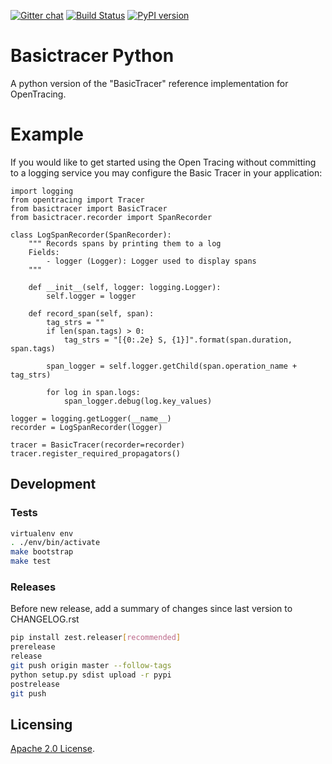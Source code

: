[![Gitter chat](http://img.shields.io/badge/gitter-join%20chat%20%E2%86%92-brightgreen.svg)](https://gitter.im/opentracing/public) [![Build Status](https://travis-ci.org/opentracing/basictracer-python.svg?branch=master)](https://travis-ci.org/opentracing/basictracer-python) [![PyPI version](https://badge.fury.io/py/basictracer.svg)](https://badge.fury.io/py/basictracer)

# Basictracer Python

A python version of the "BasicTracer" reference implementation for OpenTracing.

# Example
If you would like to get started using the Open Tracing without committing to a 
logging service you may configure the Basic Tracer in your application:

```
import logging
from opentracing import Tracer
from basictracer import BasicTracer
from basictracer.recorder import SpanRecorder

class LogSpanRecorder(SpanRecorder):
    """ Records spans by printing them to a log
    Fields:
        - logger (Logger): Logger used to display spans
    """

    def __init__(self, logger: logging.Logger):
        self.logger = logger

    def record_span(self, span):
        tag_strs = ""
        if len(span.tags) > 0:
            tag_strs = "[{0:.2e} S, {1}]".format(span.duration, span.tags)

        span_logger = self.logger.getChild(span.operation_name + tag_strs)

        for log in span.logs:
            span_logger.debug(log.key_values)

logger = logging.getLogger(__name__)
recorder = LogSpanRecorder(logger)

tracer = BasicTracer(recorder=recorder)
tracer.register_required_propagators()
```

## Development

### Tests

```sh
virtualenv env
. ./env/bin/activate
make bootstrap
make test
```

### Releases

Before new release, add a summary of changes since last version to CHANGELOG.rst

```sh
pip install zest.releaser[recommended]
prerelease
release
git push origin master --follow-tags
python setup.py sdist upload -r pypi
postrelease
git push
```

## Licensing

[Apache 2.0 License](./LICENSE).

